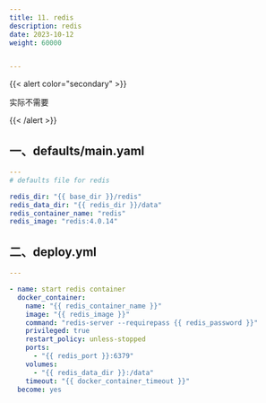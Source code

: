 ```yaml
---
title: 11. redis
description: redis
date: 2023-10-12
weight: 60000


---
```

<style>
th, td {
  border: 1px solid rgb(190, 190, 190);
}
</style>



{{< alert color="secondary" >}}

实际不需要

{{< /alert >}}



## 一、defaults/main.yaml

```yaml
---
# defaults file for redis

redis_dir: "{{ base_dir }}/redis"
redis_data_dir: "{{ redis_dir }}/data"
redis_container_name: "redis"
redis_image: "redis:4.0.14"


```


## 二、deploy.yml

```yaml
---

- name: start redis container
  docker_container:
    name: "{{ redis_container_name }}"
    image: "{{ redis_image }}"
    command: "redis-server --requirepass {{ redis_password }}"
    privileged: true
    restart_policy: unless-stopped
    ports:
      - "{{ redis_port }}:6379"
    volumes:
      - "{{ redis_data_dir }}:/data"
    timeout: "{{ docker_container_timeout }}"
  become: yes

```






















